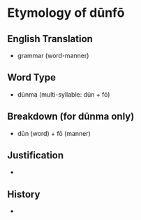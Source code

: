 # Etymology of dūnfō

## English Translation
- grammar (word-manner)

## Word Type
- dūnma (multi-syllable: dūn + fō)

## Breakdown (for dūnma only)
- dūn (word) + fō (manner)

## Justification
- 

## History
- 
